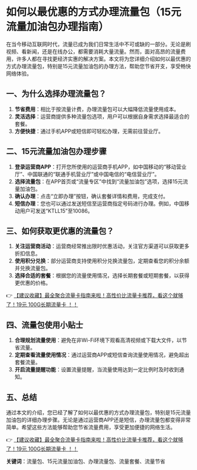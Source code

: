 # 如何以最优惠的方式办理流量包（15元流量加油包办理指南）

在当今移动互联网时代，流量已成为我们日常生活中不可或缺的一部分。无论是刷视频、看新闻，还是在线办公，都需要消耗大量流量。然而，面对高昂的流量费用，许多人都在寻找更经济实惠的解决方案。本文将为您详细介绍如何以最优惠的方式办理流量包，特别是15元流量加油包的办理方法，帮助您节省开支，享受畅快网络体验。

## 一、为什么选择办理流量包？

1. **节省费用**：相比于按流量计费，办理流量包可以大幅降低流量使用成本。
2. **灵活选择**：运营商提供多种流量包选项，用户可以根据自身需求选择最适合的套餐。
3. **方便快捷**：通过手机APP或短信即可轻松办理，无需前往营业厅。

## 二、15元流量加油包办理步骤

1. **登录运营商APP**：打开您所使用的运营商手机APP，如中国移动的“移动营业厅”、中国联通的“联通手机营业厅”或中国电信的“电信营业厅”。
2. **选择流量包**：在APP首页或“流量专区”中找到“流量加油包”选项，选择15元流量加油包。
3. **确认办理**：点击“立即办理”按钮，确认套餐详情和费用，完成支付。
4. **短信办理**：您也可以通过发送短信至运营商指定号码进行办理。例如，中国移动用户可发送“KTLL15”至10086。

## 三、如何获取更优惠的流量包？

1. **关注运营商活动**：运营商经常推出限时优惠活动，关注官方渠道可以获取更多折扣信息。
2. **使用积分兑换**：部分运营商支持使用积分兑换流量包，定期查看您的积分余额并兑换流量包。
3. **选择合适的套餐**：根据您的流量使用情况，选择长期套餐或短期套餐，以获得更优惠的价格。

👉 [【建议收藏】最全聚合流量卡指南来啦！高性价比流量卡推荐，看这个就够了！19元 100G长期流量卡 ！！](https://bit.ly/Liuliangka)

## 四、流量包使用小贴士

1. **合理规划流量使用**：避免在非Wi-Fi环境下观看高清视频或下载大文件，以节省流量。
2. **定期查看流量使用情况**：通过运营商APP或短信查询流量使用情况，避免超出套餐流量。
3. **开启流量提醒功能**：设置流量提醒，当流量使用达到一定比例时及时收到通知。

## 五、总结

通过本文的介绍，您已经了解了如何以最优惠的方式办理流量包，特别是15元流量加油包的详细办理步骤。无论是通过运营商APP还是短信，办理流量包都变得非常简单。希望这些方法能够帮助您节省流量费用，享受更加便捷的网络生活。

👉 [【建议收藏】最全聚合流量卡指南来啦！高性价比流量卡推荐，看这个就够了！19元 100G长期流量卡 ！！](https://bit.ly/Liuliangka)

**关键词**：流量包、15元流量加油包、办理流量包、流量套餐、流量节省